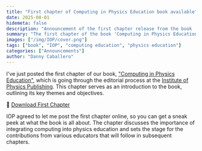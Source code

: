 ```yaml
---
title: "First chapter of Computing in Physics Education book available"
date: 2025-08-01
hidemeta: false
description: "Announcement of the first chapter release from the book 'Computing in Physics Education'."
summary: "The first chapter of the book 'Computing in Physics Education' is now available online. This chapter introduces the key themes and objectives of the book, setting the stage for the contributions from various educators."
images: ["/img/IOP/cover.png"]
tags: ["book", "IOP", "computing education", "physics education"]
categories: ["Announcements"]
author: "Danny Caballero"
---
```



I've just posted the first chapter of our book, ["Computing in Physics Education"](/iop-book/), which is going through the editorial process at the [Institute of Physics Publishing](https://ioppublishing.org/). This chapter serves as an introduction to the book, outlining its key themes and objectives.

📂 [Download First Chapter](https://github.com/dannycab/dannycab.github.io/raw/refs/heads/main/static/pdf/iop-book/CH01.pdf)

IOP agreed to let me post the first chapter online, so you can get a sneak peek at what the book is all about. The chapter discusses the importance of integrating computing into physics education and sets the stage for the contributions from various educators that will follow in subsequent chapters.
